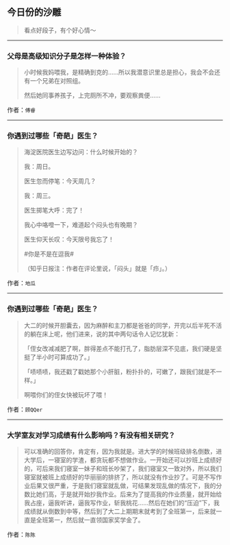 ## 今日份的沙雕

> 看点好段子，有个好心情～


 
---

### 父母是高级知识分子是怎样一种体验？

> 小时候我妈喂我，是精确到克的……所以我潜意识里总是担心，我会不会还有一个兄弟在对照组。
> 
> 然后她同事养孩子，上完厕所不冲，要观察粪便……


作者：`傅睿`

---

### 你遇到过哪些「奇葩」医生？

> 海淀医院医生边写边问：什么时候开始的？
> 
> 我：周日。
> 
> 医生忽而停笔：今天周几？
> 
> 我：周三。
> 
> 医生掷笔大呼：完了！
> 
> 我心中咯噔一下，难道起个闷头也有晚期？
> 
> 医生仰天长叹：今天限号我忘了！
> 
> #你是不是在逗我#
> 
> （知乎日报注：作者在评论里说，「闷头」就是「疖」。）


作者：`地瓜`

---

### 你遇到过哪些「奇葩」医生？

> 大二的时候开胆囊去，因为麻醉和主刀都是爸爸的同学，开完以后半死不活的躺在床上呢，他们进来，说的其中两句话令人记忆犹新：
> 
> 「侄女改减减肥了啊，胖得差点不能打孔了，脂肪层深不见底，我们硬是坚挺了半小时可算成功了。」
> 
> 「啧啧啧，我还戳了戳她那个小肝脏，粉扑扑的，可嫩了，跟我们就是不一样。」
> 
> 啊喂你们的侄女快被玩坏了喂！


作者：`顾QQer`

---

### 大学室友对学习成绩有什么影响吗？有没有相关研究？

> 可以准确的回答你，肯定有，因为我就是。进大学的时候班级排名倒数，进大学后，一寝室的学渣，都贪玩都不想做作业。一开始还可以抄班上成绩好的，可后来我们寝室一妹子和班长吵架了，我们寝室又一致对外，所以我们寝室就被班上成绩好的华丽丽的排挤了，所以就没有作业抄了。可是不写作业后果又很严重，于是我们寝室就乱做，可结果发现乱做的情况下，我的分数比她们高，于是就开始抄我作业。后来为了提高我的作业质量，就开始给我占座，逼我听讲，逼我写作业，斩我桃花……然后在她们的“压迫”下，我成绩就从倒数到中等，然后到了大二上期期末就考到了全班第一，后来就一直是全班第一，然后就一直领国家奖学金了。


作者：`陈陈`